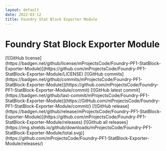 ```yaml
---
layout: default
date: 2022-03-12
title: Foundry Stat Block Exporter Module
---
```

<h1>Foundry Stat Block Exporter Module</h1>
[![GitHub license](https://badgen.net/github/license/mProjectsCode/Foundry-PF1-StatBlock-Exporter-Module)](https://github.com/mProjectsCode/Foundry-PF1-StatBlock-Exporter-Module/LICENSE)
[![GitHub commits](https://badgen.net/github/commits/mProjectsCode/Foundry-PF1-StatBlock-Exporter-Module)](https://github.com/mProjectsCode/Foundry-PF1-StatBlock-Exporter-Module/commit)
[![GitHub latest commit](https://badgen.net/github/last-commit/mProjectsCode/Foundry-PF1-StatBlock-Exporter-Module)](https://GitHub.com/mProjectsCode/Foundry-PF1-StatBlock-Exporter-Module/commit/)
[![GitHub release](https://badgen.net/github/release/mProjectsCode/Foundry-PF1-StatBlock-Exporter-Module)](https://github.com/mProjectsCode/Foundry-PF1-StatBlock-Exporter-Module/releases)
[![Github all releases](https://img.shields.io/github/downloads/mProjectsCode/Foundry-PF1-StatBlock-Exporter-Module/total.svg)](https://github.com/mProjectsCode/Foundry-PF1-StatBlock-Exporter-Module/releases/)